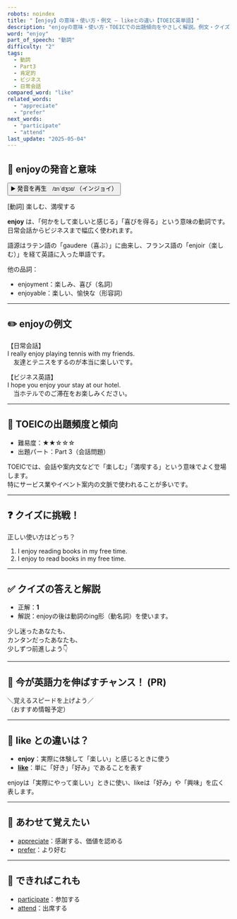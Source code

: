 ```yaml
---
robots: noindex
title: "【enjoy】の意味・使い方・例文 ― likeとの違い【TOEIC英単語】"
description: "enjoyの意味・使い方・TOEICでの出題傾向をやさしく解説。例文・クイズ付きでlikeとの違いもわかりやすく学べます。"
word: "enjoy"
part_of_speech: "動詞"
difficulty: "2"
tags:
  - 動詞
  - Part3
  - 肯定的
  - ビジネス
  - 日常会話
compared_word: "like"
related_words:
  - "appreciate"
  - "prefer"
next_words:
  - "participate"
  - "attend"
last_update: "2025-05-04"
---
```


## 🔰 enjoyの発音と意味

<button class="play-audio" onclick="playTTS('enjoy')">
  <span class="play-audio-main">
    ▶️ 発音を再生　/ɪnˈdʒɔɪ/
  </span>
  <span class="play-audio-sub">
    （インジョイ）
  </span>
</button>

[動詞] 楽しむ、満喫する

**enjoy** は、「何かをして楽しいと感じる」「喜びを得る」という意味の動詞です。  
日常会話からビジネスまで幅広く使われます。

語源はラテン語の「gaudere（喜ぶ）」に由来し、フランス語の「enjoir（楽しむ）」を経て英語に入った単語です。

他の品詞：  
- enjoyment：楽しみ、喜び（名詞）
- enjoyable：楽しい、愉快な（形容詞）

---

## ✏️ enjoyの例文

【日常会話】  
I really enjoy playing tennis with my friends.  
　友達とテニスをするのが本当に楽しいです。

【ビジネス英語】  
I hope you enjoy your stay at our hotel.  
　当ホテルでのご滞在をお楽しみください。

---

## 🎯 TOEICの出題頻度と傾向

- 難易度：★★☆☆☆
- 出題パート：Part 3（会話問題）

TOEICでは、会話や案内文などで「楽しむ」「満喫する」という意味でよく登場します。  
特にサービス業やイベント案内の文脈で使われることが多いです。

---

## ❓ クイズに挑戦！

正しい使い方はどっち？

1. I enjoy reading books in my free time.  
2. I enjoy to read books in my free time.

---

## ✅ クイズの答えと解説

- 正解：**1**
- 解説：enjoyの後は動詞のing形（動名詞）を使います。

少し迷ったあなたも、  
カンタンだったあなたも、  
少しずつ前進しよう👇️

---

## 🚀 今が英語力を伸ばすチャンス！ (PR)

<div class="info-center">
＼覚えるスピードを上げよう／<br>  
（おすすめ情報予定）
</div>

---

## 🤔  like との違いは？

- **enjoy**：実際に体験して「楽しい」と感じるときに使う
- **[like](/word/like)**：単に「好き」「好み」であることを表す

enjoyは「実際にやって楽しい」ときに使い、likeは「好み」や「興味」を広く表します。

---

## 🧩 あわせて覚えたい

- [appreciate](/word/appreciate)：感謝する、価値を認める
- [prefer](/word/prefer)：より好む

---

## 📖 できればこれも

- [participate](/word/participate)：参加する
- [attend](/word/attend)：出席する

<!-- cvid: aid05_bid17 -->
